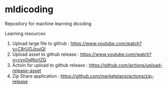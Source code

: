 # mldicoding
Repository for machine learning dicoding

Learning resources
1. Upload large file to github : https://www.youtube.com/watch?v=C8rUGJouiQI
2. Upload asset to github release : https://www.youtube.com/watch?v=cvvOqNorlZQ
3. Actoin for upload to github release : https://github.com/actions/upload-release-asset
4. Zip Share application : https://github.com/marketplace/actions/zip-release
